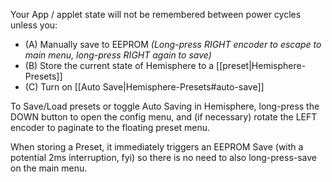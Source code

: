Your App / applet state will not be remembered between power cycles unless you:

* (A) Manually save to EEPROM _(Long-press RIGHT encoder to escape to main menu, long-press RIGHT again to save)_
* (B) Store the current state of Hemisphere to a [[preset|Hemisphere-Presets]]
* (C) Turn on [[Auto Save|Hemisphere-Presets#auto-save]]

To Save/Load presets or toggle Auto Saving in Hemisphere, long-press the DOWN button to open the config menu, and (if necessary) rotate the LEFT encoder to paginate to the floating preset menu.

When storing a Preset, it immediately triggers an EEPROM Save (with a potential 2ms interruption, fyi) so there is no need to also long-press-save on the main menu.